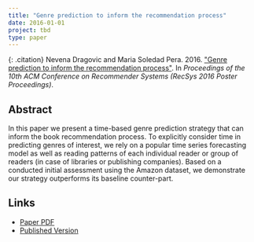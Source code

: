 ```yaml
---
title: "Genre prediction to inform the recommendation process"
date: 2016-01-01
project: tbd
type: paper
---
```


{: .citation}
Nevena Dragovic and Maria Soledad Pera. 2016. ["Genre prediction to inform the recommendation process"](#). In <cite>Proceedings of the 10th ACM Conference on Recommender Systems (RecSys 2016 Poster Proceedings)</cite>.

## Abstract

In this paper we present a time-based genre prediction strategy that can inform the book recommendation process. To explicitly consider time in predicting genres of interest, we rely on a popular time series forecasting model as well as reading patterns of each individual reader or group of readers (in case of libraries or publishing companies). Based on a conducted initial assessment using the Amazon dataset, we demonstrate our strategy outperforms its baseline counter-part.
## Links

* [Paper PDF](https://scholarworks.boisestate.edu/cgi/viewcontent.cgi?article=1076&context=cs_facpubs)
* [Published Version](https://scholarworks.boisestate.edu/cs_facpubs/75/)
